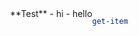 
<div style="float:right">
**Test**
- hi
- hello
<div style="float:right">

  
```powershell
get-item 

```

</div>
